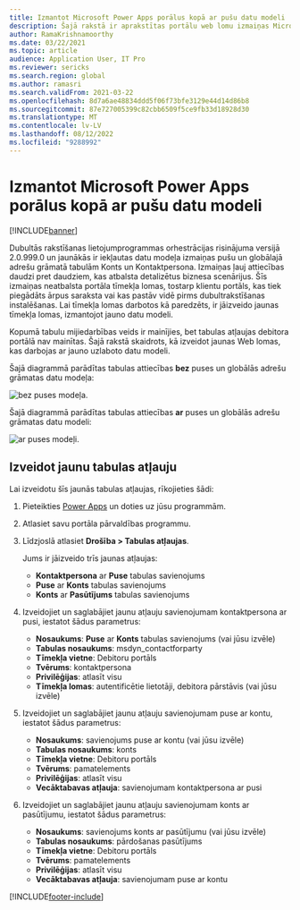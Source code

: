 ```yaml
---
title: Izmantot Microsoft Power Apps porālus kopā ar pušu datu modeli
description: Šajā rakstā ir aprakstītas portālu web lomu izmaiņas Microsoft Power Apps, kas ir veiktas, jo puses datu modelis ir divkāršots.
author: RamaKrishnamoorthy
ms.date: 03/22/2021
ms.topic: article
audience: Application User, IT Pro
ms.reviewer: sericks
ms.search.region: global
ms.author: ramasri
ms.search.validFrom: 2021-03-22
ms.openlocfilehash: 8d7a6ae48834ddd5f06f73bfe3129e44d14d86b8
ms.sourcegitcommit: 87e727005399c82cbb6509f5ce9fb33d18928d30
ms.translationtype: MT
ms.contentlocale: lv-LV
ms.lasthandoff: 08/12/2022
ms.locfileid: "9288992"
---
```

# <a name="using-microsoft-power-apps-portals-with-the-party-data-model"></a>Izmantot Microsoft Power Apps porālus kopā ar pušu datu modeli

[!INCLUDE[banner](../../includes/banner.md)]



Dubultās rakstīšanas lietojumprogrammas orhestrācijas risinājuma versijā 2.0.999.0 un jaunākās ir iekļautas datu modeļa izmaiņas pušu un globālajā adrešu grāmatā tabulām Konts un Kontaktpersona. Izmaiņas ļauj attiecības daudzi pret daudziem, kas atbalsta detalizētus biznesa scenārijus. Šīs izmaiņas neatbalsta portāla tīmekļa lomas, tostarp klientu portāls, kas tiek piegādāts ārpus saraksta vai kas pastāv vidē pirms dubultrakstīšanas instalēšanas. Lai tīmekļa lomas darbotos kā paredzēts, ir jāizveido jaunas tīmekļa lomas, izmantojot jauno datu modeli. 

Kopumā tabulu mijiedarbības veids ir mainījies, bet tabulas atļaujas debitora portālā nav mainītas. Šajā rakstā skaidrots, kā izveidot jaunas Web lomas, kas darbojas ar jauno uzlaboto datu modeli.

Šajā diagrammā parādītas tabulas attiecības **bez** puses un globālās adrešu grāmatas datu modeļa:

   ![bez puses modeļa.](media/without-party-model.PNG)

Šajā diagrammā parādītas tabulas attiecības **ar** puses un globālās adrešu grāmatas datu modeli:

   ![ar puses modeļi.](media/with-party-model.png)

## <a name="create-a-new-table-permission"></a>Izveidot jaunu tabulas atļauju

Lai izveidotu šīs jaunās tabulas atļaujas, rīkojieties šādi:

1. Pieteikties [Power Apps](https://make.powerapps.com) un doties uz jūsu programmām.
2. Atlasiet savu portāla pārvaldības programmu.
3. Līdzjoslā atlasiet **Drošība > Tabulas atļaujas**.

    Jums ir jāizveido trīs jaunas atļaujas:

    + **Kontaktpersona** ar **Puse** tabulas savienojums
    + **Puse** ar **Konts** tabulas savienojums
    + **Konts** ar **Pasūtījums** tabulas savienojums

4. Izveidojiet un saglabājiet jaunu atļauju savienojumam kontaktpersona ar pusi, iestatot šādus parametrus:

    + **Nosaukums**: **Puse** ar **Konts** tabulas savienojums (vai jūsu izvēle)
    + **Tabulas nosaukums**: msdyn_contactforparty
    + **Tīmekļa vietne**: Debitoru portāls
    + **Tvērums**: kontaktpersona
    + **Privilēģijas**: atlasīt visu
    + **Tīmekļa lomas**: autentificētie lietotāji, debitora pārstāvis (vai jūsu izvēle)

5. Izveidojiet un saglabājiet jaunu atļauju savienojumam puse ar kontu, iestatot šādus parametrus:

    + **Nosaukums**: savienojums puse ar kontu (vai jūsu izvēle)
    + **Tabulas nosaukums**: konts
    + **Tīmekļa vietne**: Debitoru portāls
    + **Tvērums**: pamatelements
    + **Privilēģijas**: atlasīt visu
    + **Vecāktabavas atļauja**: savienojumam kontaktpersona ar pusi

6. Izveidojiet un saglabājiet jaunu atļauju savienojumam konts ar pasūtījumu, iestatot šādus parametrus:

    + **Nosaukums**: savienojums konts ar pasūtījumu (vai jūsu izvēle)
    + **Tabulas nosaukums**: pārdošanas pasūtījums
    + **Tīmekļa vietne**: Debitoru portāls
    + **Tvērums**: pamatelements
    + **Privilēģijas**: atlasīt visu
    + **Vecāktabavas atļauja**: savienojumam puse ar kontu

[!INCLUDE[footer-include](../../../../includes/footer-banner.md)]
